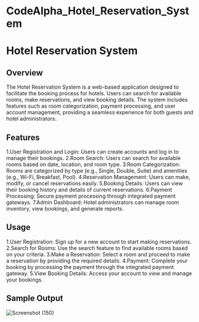 # CodeAlpha_Hotel_Reservation_System

# Hotel Reservation System

## Overview
The Hotel Reservation System is a web-based application designed to facilitate the booking process for hotels. Users can search for available rooms, make reservations, and view booking details. The system includes features such as room categorization, payment processing, and user account management, providing a seamless experience for both guests and hotel administrators.

## Features
 1.User Registration and Login: Users can create accounts and log in to manage their bookings.
 2.Room Search: Users can search for available rooms based on date, location, and room type.
 3.Room Categorization: Rooms are categorized by type (e.g., Single, Double, Suite) and amenities (e.g., Wi-Fi, Breakfast, Pool).
 4.Reservation Management: Users can make, modify, or cancel reservations easily.
 5.Booking Details: Users can view their booking history and details of current reservations.
 6.Payment Processing: Secure payment processing through integrated payment gateways.
 7.Admin Dashboard: Hotel administrators can manage room inventory, view bookings, and generate reports.

## Usage
 1.User Registration: Sign up for a new account to start making reservations.
 2.Search for Rooms: Use the search feature to find available rooms based on your criteria.
 3.Make a Reservation: Select a room and proceed to make a reservation by providing the required details.
 4.Payment: Complete your booking by processing the payment through the integrated payment gateway.
 5.View Booking Details: Access your account to view and manage your bookings.

## Sample Output
![Screenshot (150)](https://github.com/user-attachments/assets/cfe3e77a-acfa-4aa0-a0a4-e084c7905daa)

